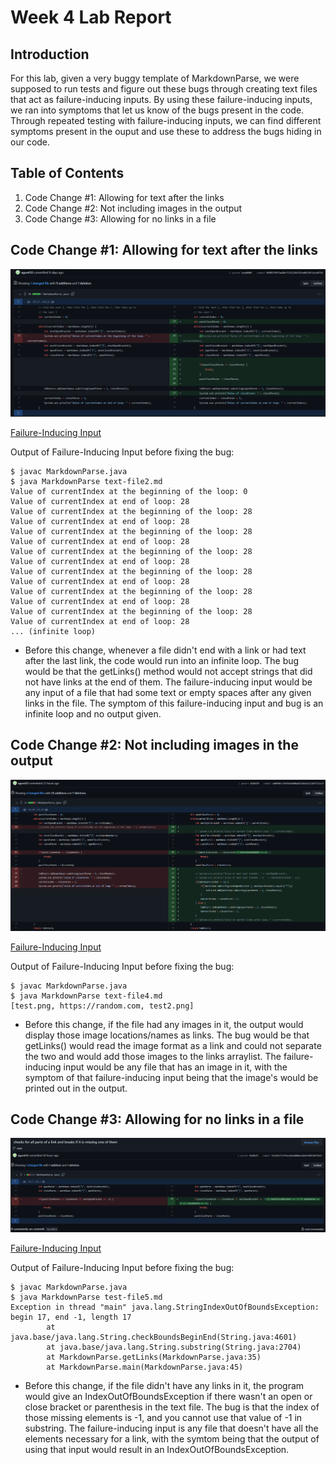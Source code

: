 # Week 4 Lab Report

## Introduction

For this lab, given a very buggy template of MarkdownParse, we were supposed to run tests and figure out these bugs through creating text files that act as failure-inducing inputs. By using these failure-inducing inputs, we ran into symptoms that let us know of the bugs present in the code. Through repeated testing with failure-inducing inputs, we can find different symptoms present in the ouput and use these to address the bugs hiding in our code.

## Table of Contents

1. Code Change #1: Allowing for text after the links
2. Code Change #2: Not including images in the output
3. Code Change #3: Allowing for no links in a file

## Code Change #1: Allowing for text after the links

![Image](images/week4_github1.png)

[Failure-Inducing Input](https://raw.githubusercontent.com/agurel33/markdown-parse/main/test-file2.md)

Output of Failure-Inducing Input before fixing the bug:
```
$ javac MarkdownParse.java
$ java MarkdownParse text-file2.md
Value of currentIndex at the beginning of the loop: 0
Value of currentIndex at end of loop: 28
Value of currentIndex at the beginning of the loop: 28
Value of currentIndex at end of loop: 28
Value of currentIndex at the beginning of the loop: 28
Value of currentIndex at end of loop: 28
Value of currentIndex at the beginning of the loop: 28
Value of currentIndex at end of loop: 28
Value of currentIndex at the beginning of the loop: 28
Value of currentIndex at end of loop: 28
Value of currentIndex at the beginning of the loop: 28
Value of currentIndex at end of loop: 28
Value of currentIndex at the beginning of the loop: 28
Value of currentIndex at end of loop: 28
... (infinite loop)
```

* Before this change, whenever a file didn't end with a link or had text after the last link, the code would run into an infinite loop. The bug would be that the getLinks() method would not accept strings that did not have links at the end of them. The failure-inducing input would be any input of a file that had some text or empty spaces after any given links in the file. The symptom of this failure-inducing input and bug is an infinite loop and no output given.

## Code Change #2: Not including images in the output

![Image](images/week4_github2.png)

[Failure-Inducing Input](https://raw.githubusercontent.com/agurel33/markdown-parse/main/test-file4.md)

Output of Failure-Inducing Input before fixing the bug:
```
$ javac MarkdownParse.java
$ java MarkdownParse text-file4.md
[test.png, https://random.com, test2.png]
```

* Before this change, if the file had any images in it, the output would display those image locations/names as links. The bug would be that getLinks() would read the image format as a link and could not separate the two and would add those images to the links arraylist. The failure-inducing input would be any file that has an image in it, with the symptom of that failure-inducing input being that the image's would be printed out in the output.

## Code Change #3: Allowing for no links in a file

![Image](images/week4_github3.png)

[Failure-Inducing Input](https://raw.githubusercontent.com/agurel33/markdown-parse/main/test-file5.md)

Output of Failure-Inducing Input before fixing the bug:
```
$ javac MarkdownParse.java        
$ java MarkdownParse test-file5.md
Exception in thread "main" java.lang.StringIndexOutOfBoundsException: begin 17, end -1, length 17
        at java.base/java.lang.String.checkBoundsBeginEnd(String.java:4601)
        at java.base/java.lang.String.substring(String.java:2704)
        at MarkdownParse.getLinks(MarkdownParse.java:35)
        at MarkdownParse.main(MarkdownParse.java:45)
```

* Before this change, if the file didn't have any links in it, the program would give an IndexOutOfBoundsException if there wasn't an open or close bracket or parenthesis in the text file. The bug is that the index of those missing elements is -1, and you cannot use that value of -1 in substring. The failure-inducing input is any file that doesn't have all the elements necessary for a link, with the symtom being that the output of using that input would result in an IndexOutOfBoundsException.